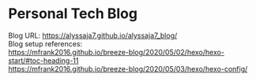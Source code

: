 # Personal Tech Blog  
Blog URL: https://alyssaja7.github.io/alyssaja7_blog/  
Blog setup references:     
https://mfrank2016.github.io/breeze-blog/2020/05/02/hexo/hexo-start/#toc-heading-11  
https://mfrank2016.github.io/breeze-blog/2020/05/03/hexo/hexo-config/
